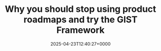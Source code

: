 ---
title: Why you should stop using product roadmaps and try the GIST Framework
slug: 20250423T124027
date: 2025-04-23T12:40:27+0000
params:
  url: https://itamargilad.com/gist-framework/
tags:
- planning
- to-read
---